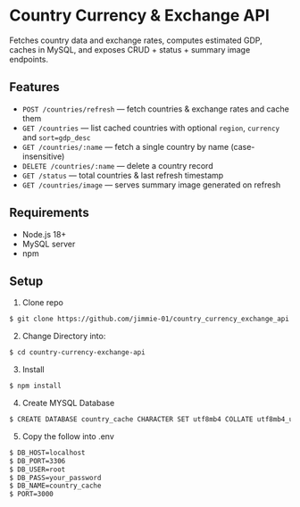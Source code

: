 # Country Currency & Exchange API

Fetches country data and exchange rates, computes estimated GDP, caches in MySQL, and exposes CRUD + status + summary image endpoints.

## Features
- `POST /countries/refresh` — fetch countries & exchange rates and cache them
- `GET /countries` — list cached countries with optional `region`, `currency` and `sort=gdp_desc`
- `GET /countries/:name` — fetch a single country by name (case-insensitive)
- `DELETE /countries/:name` — delete a country record
- `GET /status` — total countries & last refresh timestamp
- `GET /countries/image` — serves summary image generated on refresh

## Requirements
- Node.js 18+
- MySQL server
- npm

## Setup

1. Clone repo
```bash
$ git clone https://github.com/jimmie-01/country_currency_exchange_api.git
```
2. Change Directory into:
```sh 
$ cd country-currency-exchange-api
```
3. Install
```sh
$ npm install
```
4. Create MYSQL Database
```sh
$ CREATE DATABASE country_cache CHARACTER SET utf8mb4 COLLATE utf8mb4_unicode_ci;
```
5. Copy the follow into .env
```sh
$ DB_HOST=localhost
$ DB_PORT=3306
$ DB_USER=root
$ DB_PASS=your_password
$ DB_NAME=country_cache
$ PORT=3000
```

